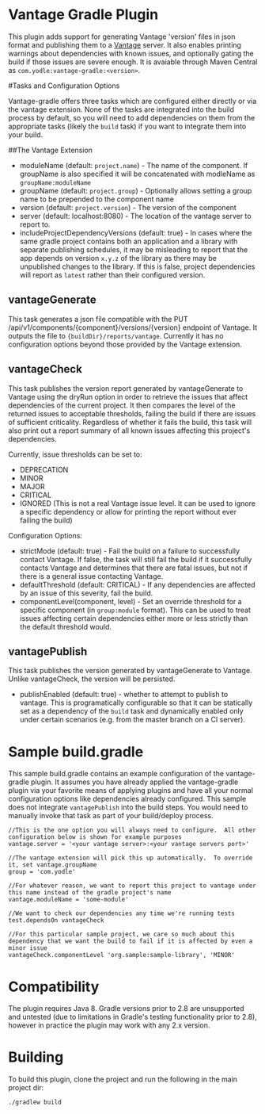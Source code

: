 # Vantage Gradle Plugin

This plugin adds support for generating Vantage 'version' files in json format and publishing them to a [Vantage](https://github.com/yodle/vantage) server.  It also enables printing warnings about dependencies with known issues, and optionally gating the build if those issues are severe enough.  It is avaiable through Maven Central as `com.yodle:vantage-gradle:<version>`.

#Tasks and Configuration Options

Vantage-gradle offers three tasks which are configured either directly or via the vantage extension.  None of the tasks are integrated into the build process by default, so you will need to add dependencies on them from the appropriate tasks (likely the `build` task) if you want to integrate them into your build.

##The Vantage Extension

* moduleName (default: `project.name`) - The name of the component.  If groupName is also specified it will be concatenated with modleName as `groupName:moduleName`
* groupName (default: `project.group`) - Optionally allows setting a group name to be prepended to the component name
* version (default: `project.version`) - The version of the component
* server (default: localhost:8080) - The location of the vantage server to report to.
* includeProjectDependencyVersions (default: true) - In cases where the same gradle project contains both an application and a library with separate publishing schedules, it may be misleading to report that the app depends on version `x.y.z` of the library as there may be unpublished changes to the library.  If this is false, project dependencies will report as `latest` rather than their configured version.

## vantageGenerate

This task generates a json file compatible with the PUT /api/v1/components/{component}/versions/{version} endpoint of Vantage.  It outputs the file to `{buildDir}/reports/vantage`.  Currently it has no configuration options beyond those provided by the Vantage extension.

## vantageCheck

This task publishes the version report generated by vantageGenerate to Vantage using the dryRun option in order to retrieve the issues that affect dependencies of the current project.  It then compares the level of the returned issues to acceptable thresholds, failing the build if there are issues of sufficient criticality.  Regardless of whether it fails the build, this task will also print out a report summary of all known issues affecting this project's dependencies.

Currently, issue thresholds can be set to:

 * DEPRECATION
 * MINOR
 * MAJOR
 * CRITICAL
 * IGNORED (This is not a real Vantage issue level.  It can be used to ignore a specific dependency or allow for printing the report without ever failing the build)

 Configuration Options:

 * strictMode (default: true) - Fail the build on a failure to successfully contact Vantage.  If false, the task will still fail the build if it successfully contacts Vantage and determines that there are fatal issues, but not if there is a general issue contacting Vantage.
 * defaultThreshold (default: CRITICAL) - If any dependencies are affected by an issue of this severity, fail the build.
 * componentLevel(component, level) - Set an override threshold for a specific component (in `group:module` format).  This can be used to treat issues affecting certain dependencies either more or less strictly than the default threshold would.

## vantagePublish

This task publishes the version generated by vantageGenerate to Vantage.  Unlike vantageCheck, the version will be persisted.

* publishEnabled (default: true) - whether to attempt to publish to vantage.  This is programatically configurable so that it can be statically set as a dependency of the `build` task and dynamically enabled only under certain scenarios (e.g. from the master branch on a CI server).

# Sample build.gradle
This sample build.gradle contains an example configuration of the vantage-gradle plugin.  It assumes you have already applied the vantage-gradle plugin via your favorite means of applying plugins and have all your normal configuration options like dependencies already configured.  This sample does not integrate `vantagePublish` into the build steps.  You would need to manually invoke that task as part of your build/deploy process.  

```
//This is the one option you will always need to configure.  All other configuration below is shown for example purposes
vantage.server = '<your vantage server>:<your vantage servers port>'

//The vantage extension will pick this up automatically.  To override it, set vantage.groupName
group = 'com.yodle'

//For whatever reason, we want to report this project to vantage under this name instead of the gradle project's name
vantage.moduleName = 'some-module'

//We want to check our dependencies any time we're running tests
test.dependsOn vantageCheck

//For this particular sample project, we care so much about this dependency that we want the build to fail if it is affected by even a minor issue
vantageCheck.componentLevel 'org.sample:sample-library', 'MINOR'
```

# Compatibility

The plugin requires Java 8.  Gradle versions prior to 2.8 are unsupported and untested (due to limitations in Gradle's testing functionality prior to 2.8), however in practice the plugin may work with any 2.x version.

# Building
To build this plugin, clone the project and run the following in the main project dir:

    ./gradlew build
